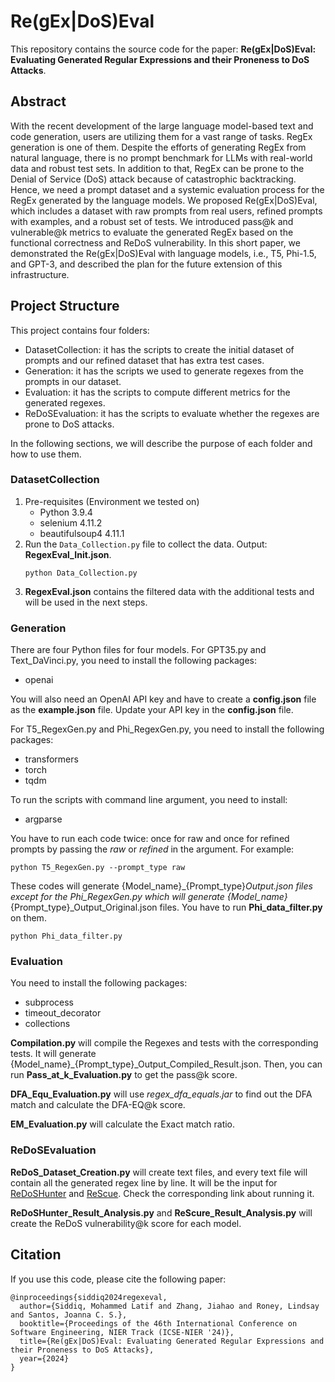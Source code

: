 # Re(gEx|DoS)Eval
This repository contains the source code for the paper: **Re(gEx|DoS)Eval: Evaluating Generated Regular Expressions and their Proneness to DoS Attacks**.

## Abstract
With the recent development of the large language model-based text and code generation, users are utilizing them for a vast range of tasks. RegEx generation is one of them. Despite the efforts of generating RegEx from natural language, there is no prompt benchmark for LLMs with real-world data and robust test sets. In addition to that, RegEx can be prone to the Denial of Service (DoS) attack because of catastrophic backtracking. Hence, we need a prompt dataset and a systemic evaluation process for the RegEx generated by the language models. We proposed Re(gEx|DoS)Eval, which includes a dataset with raw prompts from real users, refined prompts with examples, and a robust set of tests. We introduced pass@k and vulnerable@k metrics to evaluate the generated RegEx based on the functional correctness and ReDoS vulnerability. In this short paper, we demonstrated the Re(gEx|DoS)Eval with language models, i.e., T5, Phi-1.5, and GPT-3, and described the plan for the future extension of this infrastructure.

## Project Structure

This project contains four folders:
 - DatasetCollection: it has the scripts to create the initial dataset of prompts and our refined dataset that has extra test cases.
 - Generation: it has the scripts we used to generate regexes from the prompts in our dataset.
 - Evaluation: it has the scripts to compute different metrics for the generated regexes.
 - ReDoSEvaluation:  it has the scripts to evaluate whether the regexes are prone to DoS attacks.

In the following sections, we will describe the purpose of each folder and how to use them.

### DatasetCollection

1. Pre-requisites (Environment we tested on)
   - Python 3.9.4
   - selenium 4.11.2
   - beautifulsoup4 4.11.1
2. Run the `Data_Collection.py` file to collect the data. Output: **RegexEval_Init.json**.
   ```
   python Data_Collection.py
   ```
3. **RegexEval.json** contains the filtered data with the additional tests and will be used in the next steps.


### Generation
There are four Python files for four models.
For GPT35.py and Text_DaVinci.py, you need to install the following packages:
- openai

You will also need an OpenAI API key and have to create a **config.json** file as the **example.json** file. Update your API key in the **config.json** file.

For T5_RegexGen.py and Phi_RegexGen.py, you need to install the following packages:
- transformers 
- torch
- tqdm

To run the scripts with command line argument, you need to install:
- argparse

You have to run each code twice: once for raw and once for refined prompts by passing the *raw* or *refined* in the argument. For example:

```
python T5_RegexGen.py --prompt_type raw
```

These codes will generate {Model_name}_{Prompt_type}_Output.json files except for the Phi_RegexGen.py which will generate {Model_name}_{Prompt_type}_Output_Original.json files. You have to run **Phi_data_filter.py** on them.

```
python Phi_data_filter.py
```

### Evaluation
You need to install the following packages:
- subprocess
- timeout_decorator
- collections

**Compilation.py** will compile the Regexes and tests with the corresponding tests. It will generate {Model_name}_{Prompt_type}_Output_Compiled_Result.json. Then, you can run **Pass_at_k_Evaluation.py** to get the pass@k score.

**DFA_Equ_Evaluation.py** will use *regex_dfa_equals.jar* to find out the DFA match and calculate the DFA-EQ@k score.


**EM_Evaluation.py** will calculate the Exact match ratio.


### ReDoSEvaluation
**ReDoS_Dataset_Creation.py** will create text files, and every text file will contain all the generated regex line by line. It will be the input for [ReDoSHunter](https://github.com/yetingli/ReDoSHunter) and [ReScue](https://github.com/2bdenny/ReScue). Check the corresponding link about running it.

**ReDoSHunter_Result_Analysis.py** and **ReScure_Result_Analysis.py** will create the ReDoS vulnerability@k score for each model.

## Citation
If you use this code, please cite the following paper:
```
@inproceedings{siddiq2024regexeval,
  author={Siddiq, Mohammed Latif and Zhang, Jiahao and Roney, Lindsay and Santos, Joanna C. S.},
  booktitle={Proceedings of the 46th International Conference on Software Engineering, NIER Track (ICSE-NIER '24)}, 
  title={Re(gEx|DoS)Eval: Evaluating Generated Regular Expressions and their Proneness to DoS Attacks}, 
  year={2024}
}
